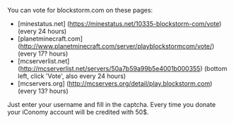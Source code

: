 You can vote for blockstorm.com on these pages:

- [minestatus.net] (https://minestatus.net/10335-blockstorm-com/vote) (every 24 hours)
- [planetminecraft.com] (http://www.planetminecraft.com/server/playblockstormcom/vote/) (every 17? hours)
- [mcserverlist.net] (http://mcserverlist.net/servers/50a7b59a99b5e4001b000355) (bottom left, click 'Vote', also every 24 hours)
- [mcservers.org] (http://mcservers.org/detail/play.blockstorm.com) (every 13? hours)

Just enter your username and fill in the captcha. Every time you donate your iConomy account will be credited with 50$.